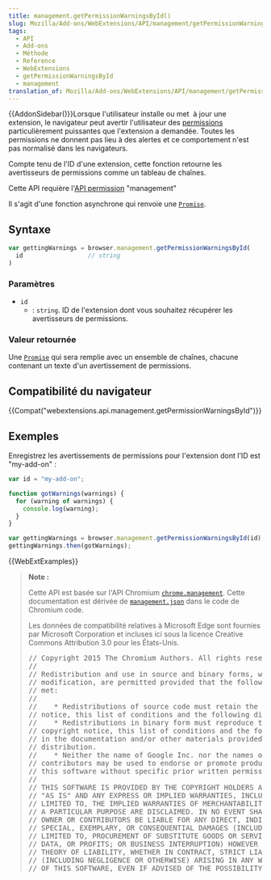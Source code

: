 ```yaml
---
title: management.getPermissionWarningsById()
slug: Mozilla/Add-ons/WebExtensions/API/management/getPermissionWarningsById
tags:
  - API
  - Add-ons
  - Méthode
  - Reference
  - WebExtensions
  - getPermissionWarningsById
  - management
translation_of: Mozilla/Add-ons/WebExtensions/API/management/getPermissionWarningsById
---
```

{{AddonSidebar()}}Lorsque l'utilisateur installe ou met  à jour une extension, le navigateur peut avertir l'utilisateur des [permissions](/fr/docs/Mozilla/Add-ons/WebExtensions/manifest.json/permissions) particulièrement puissantes que l'extension a demandée. Toutes les permissions ne donnent pas lieu à des alertes et ce comportement n'est pas normalisé dans les navigateurs.

Compte tenu de l'ID d'une extension, cette fonction retourne les avertisseurs de permissions comme un tableau de chaînes.

Cette API requière l'[API permission](/fr/Add-ons/WebExtensions/manifest.json/permissions) "management"

Il s'agit d'une fonction asynchrone qui renvoie une [`Promise`](/fr/docs/Web/JavaScript/Reference/Objets_globaux/Promise).

## Syntaxe

```js
var gettingWarnings = browser.management.getPermissionWarningsById(
  id                  // string
)
```

### Paramètres

- `id`
  - : `string`. ID de l'extension dont vous souhaitez récupérer les avertisseurs de permissions.

### Valeur retournée

Une [`Promise`](/fr/docs/Web/JavaScript/Reference/Objets_globaux/Promise) qui sera remplie avec un ensemble de chaînes, chacune contenant un texte d'un avertissement de permissions.

## Compatibilité du navigateur

{{Compat("webextensions.api.management.getPermissionWarningsById")}}

## Exemples

Enregistrez les avertissements de permissions pour l'extension dont l'ID est "my-add-on" :

```js
var id = "my-add-on";

function gotWarnings(warnings) {
  for (warning of warnings) {
    console.log(warning);
  }
}

var gettingWarnings = browser.management.getPermissionWarningsById(id);
gettingWarnings.then(gotWarnings);
```

{{WebExtExamples}}

> **Note :**
>
> Cette API est basée sur l'API Chromium [`chrome.management`](https://developer.chrome.com/extensions/management). Cette documentation est dérivée de [`management.json`](https://chromium.googlesource.com/chromium/src/+/master/extensions/common/api/management.json) dans le code de Chromium code.
>
> Les données de compatibilité relatives à Microsoft Edge sont fournies par Microsoft Corporation et incluses ici sous la licence Creative Commons Attribution 3.0 pour les États-Unis.
>
> <div class="hidden"><pre>// Copyright 2015 The Chromium Authors. All rights reserved.
> //
> // Redistribution and use in source and binary forms, with or without
> // modification, are permitted provided that the following conditions are
> // met:
> //
> //    * Redistributions of source code must retain the above copyright
> // notice, this list of conditions and the following disclaimer.
> //    * Redistributions in binary form must reproduce the above
> // copyright notice, this list of conditions and the following disclaimer
> // in the documentation and/or other materials provided with the
> // distribution.
> //    * Neither the name of Google Inc. nor the names of its
> // contributors may be used to endorse or promote products derived from
> // this software without specific prior written permission.
> //
> // THIS SOFTWARE IS PROVIDED BY THE COPYRIGHT HOLDERS AND CONTRIBUTORS
> // "AS IS" AND ANY EXPRESS OR IMPLIED WARRANTIES, INCLUDING, BUT NOT
> // LIMITED TO, THE IMPLIED WARRANTIES OF MERCHANTABILITY AND FITNESS FOR
> // A PARTICULAR PURPOSE ARE DISCLAIMED. IN NO EVENT SHALL THE COPYRIGHT
> // OWNER OR CONTRIBUTORS BE LIABLE FOR ANY DIRECT, INDIRECT, INCIDENTAL,
> // SPECIAL, EXEMPLARY, OR CONSEQUENTIAL DAMAGES (INCLUDING, BUT NOT
> // LIMITED TO, PROCUREMENT OF SUBSTITUTE GOODS OR SERVICES; LOSS OF USE,
> // DATA, OR PROFITS; OR BUSINESS INTERRUPTION) HOWEVER CAUSED AND ON ANY
> // THEORY OF LIABILITY, WHETHER IN CONTRACT, STRICT LIABILITY, OR TORT
> // (INCLUDING NEGLIGENCE OR OTHERWISE) ARISING IN ANY WAY OUT OF THE USE
> // OF THIS SOFTWARE, EVEN IF ADVISED OF THE POSSIBILITY OF SUCH DAMAGE.
> </pre></div>
